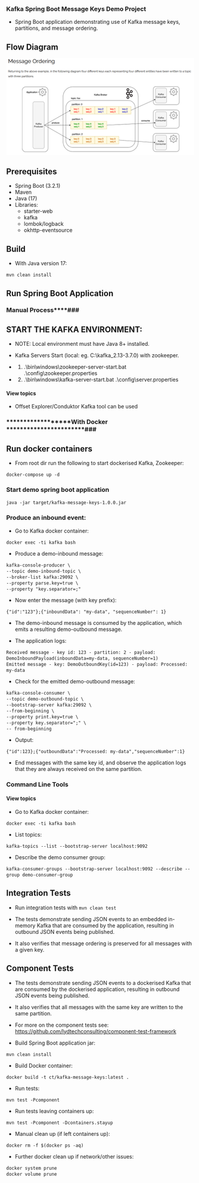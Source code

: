 ### Kafka Spring Boot Message Keys Demo Project
- Spring Boot application demonstrating use of Kafka message keys, partitions, and message ordering.

## Flow Diagram
![MessageOrdering](MessageOrdering.PNG)

## Prerequisites
- Spring Boot (3.2.1)
- Maven 
- Java (17)
- Libraries:
  * starter-web 
  * kafka
  * lombok/logback
  * okhttp-eventsource

## Build

- With Java version 17:

```
mvn clean install
```
## Run Spring Boot Application

### ******************Manual Process**********************###

## START THE KAFKA ENVIRONMENT:
- NOTE: Local environment must have Java 8+ installed.

- Kafka Servers Start (local: eg. C:\kafka_2.13-3.7.0) with zookeeper.
* 1) .\bin\windows\zookeeper-server-start.bat .\config\zookeeper.properties
* 2) .\bin\windows\kafka-server-start.bat .\config\server.properties

#### View topics
- Offset Explorer/Conduktor Kafka tool can be used 

### ******************With Docker ***********************###

## Run docker containers

- From root dir run the following to start dockerised Kafka, Zookeeper:
```
docker-compose up -d
```

### Start demo spring boot application
```
java -jar target/kafka-message-keys-1.0.0.jar
```

### Produce an inbound event:

- Go to Kafka docker container:
```
docker exec -ti kafka bash
```

- Produce a demo-inbound message:
```
kafka-console-producer \
--topic demo-inbound-topic \
--broker-list kafka:29092 \
--property parse.key=true \
--property "key.separator=;"

```
- Now enter the message (with key prefix):
```
{"id":"123"};{"inboundData": "my-data", "sequenceNumber": 1}
```
- The demo-inbound message is consumed by the application, which emits a resulting demo-outbound message.

- The application logs:
```
Received message - key id: 123 - partition: 2 - payload: DemoInboundPayload(inboundData=my-data, sequenceNumber=1)
Emitted message - key: DemoOutboundKey(id=123) - payload: Processed: my-data
```

- Check for the emitted demo-outbound message:
```
kafka-console-consumer \
--topic demo-outbound-topic \
--bootstrap-server kafka:29092 \
--from-beginning \
--property print.key=true \
--property key.separator=";" \
-- from-beginning
```
- Output:
```
{"id":123};{"outboundData":"Processed: my-data","sequenceNumber":1}
```

- End messages with the same key id, and observe the application logs that they are always received on the same partition.

### Command Line Tools

#### View topics

- Go to Kafka docker container:
```
docker exec -ti kafka bash
```

- List topics:
```
kafka-topics --list --bootstrap-server localhost:9092
```

- Describe the demo consumer group:
```
kafka-consumer-groups --bootstrap-server localhost:9092 --describe --group demo-consumer-group
```

## Integration Tests

- Run integration tests with `mvn clean test`

- The tests demonstrate sending JSON events to an embedded in-memory Kafka that are consumed by the application, resulting in outbound JSON events being published.

- It also verifies that message ordering is preserved for all messages with a given key.

## Component Tests

- The tests demonstrate sending JSON events to a dockerised Kafka that are consumed by the dockerised application, resulting in outbound JSON events being published.

- It also verifies that all messages with the same key are written to the same partition.

- For more on the component tests see: https://github.com/lydtechconsulting/component-test-framework

- Build Spring Boot application jar:
```
mvn clean install
```

- Build Docker container:
```
docker build -t ct/kafka-message-keys:latest .
```

- Run tests:
```
mvn test -Pcomponent
```

- Run tests leaving containers up:
```
mvn test -Pcomponent -Dcontainers.stayup
```

- Manual clean up (if left containers up):
```
docker rm -f $(docker ps -aq)
```

- Further docker clean up if network/other issues:
```
docker system prune
docker volume prune
```
